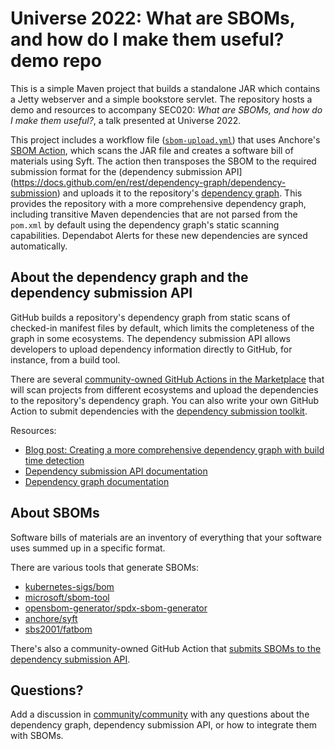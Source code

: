 # Universe 2022: What are SBOMs, and how do I make them useful? demo repo

This is a simple Maven project that builds a standalone JAR which contains a Jetty webserver and a simple bookstore servlet. The repository hosts a demo and resources to accompany SEC020: _What are SBOMs, and how do I make them useful?_, a talk presented at Universe 2022.

This project includes a workflow file ([`sbom-upload.yml`](.github/workflows/sbom-upload.yml)) that uses Anchore's [SBOM Action](https://github.com/anchore/sbom-action), which scans the JAR file and creates a software bill of materials using Syft. The action then transposes the SBOM to the required submission format for the (dependency submission API](https://docs.github.com/en/rest/dependency-graph/dependency-submission) and uploads it to the repository's [dependency graph](https://github.com/octodemo/sbom-demo/network/dependencies). This provides the repository with a more comprehensive dependency graph, including transitive Maven dependencies that are not parsed from the `pom.xml` by default using the dependency graph's static scanning capabilities. Dependabot Alerts for these new dependencies are synced automatically.

## About the dependency graph and the dependency submission API

GitHub builds a repository's dependency graph from static scans of checked-in manifest files by default, which limits the completeness of the graph in some ecosystems. The dependency submission API allows developers to upload dependency information directly to GitHub, for instance, from a build tool.

There are several [community-owned GitHub Actions in the Marketplace](https://github.com/marketplace?query=dependency+submission+) that will scan projects from different ecosystems and upload the dependencies to the repository's dependency graph. You can also write your own GitHub Action to submit dependencies with the [dependency submission toolkit](https://github.com/github/dependency-submission-toolkit/pkgs/npm/dependency-submission-toolkit).

Resources:
   * [Blog post: Creating a more comprehensive dependency graph with build time detection](https://github.blog/2022-06-17-creating-comprehensive-dependency-graph-build-time-detection/)
   * [Dependency submission API documentation](https://docs.github.com/en/rest/dependency-graph/dependency-submission)
   * [Dependency graph documentation](https://docs.github.com/en/code-security/supply-chain-security/understanding-your-software-supply-chain/about-the-dependency-graph)

## About SBOMs

Software bills of materials are an inventory of everything that your software uses summed up in a specific format.

There are various tools that generate SBOMs:
   * [kubernetes-sigs/bom](https://github.com/kubernetes-sigs/bom)
   * [microsoft/sbom-tool](https://github.com/microsoft/sbom-tool)
   * [opensbom-generator/spdx-sbom-generator](https://github.com/opensbom-generator/spdx-sbom-generator)
   * [anchore/syft](https://github.com/anchore/syft)
   * [sbs2001/fatbom](https://github.com/sbs2001/fatbom)

There's also a community-owned GitHub Action that [submits SBOMs to the dependency submission API](https://github.com/evryfs/sbom-dependency-submission-action).

## Questions?

Add a discussion in [community/community](https://github.com/community/community/discussions/categories/code-security) with any questions about the dependency graph, dependency submission API, or how to integrate them with SBOMs.